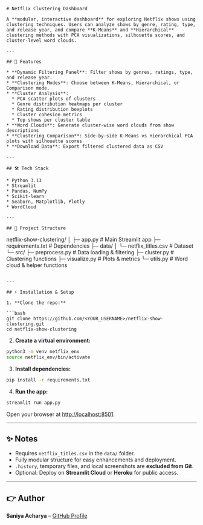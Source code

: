 ```
# Netflix Clustering Dashboard

A **modular, interactive dashboard** for exploring Netflix shows using clustering techniques. Users can analyze shows by genre, rating, type, and release year, and compare **K-Means** and **Hierarchical** clustering methods with PCA visualizations, silhouette scores, and cluster-level word clouds.

---

## 🚀 Features

* **Dynamic Filtering Panel**: Filter shows by genres, ratings, type, and release year.
* **Clustering Modes**: Choose between K-Means, Hierarchical, or Comparison mode.
* **Cluster Analysis**:
  * PCA scatter plots of clusters
  * Genre distribution heatmaps per cluster
  * Rating distribution boxplots
  * Cluster cohesion metrics
  * Top shows per cluster table
* **Word Clouds**: Generate cluster-wise word clouds from show descriptions
* **Clustering Comparison**: Side-by-side K-Means vs Hierarchical PCA plots with silhouette scores
* **Download Data**: Export filtered clustered data as CSV

---

## 🛠 Tech Stack

* Python 3.13  
* Streamlit  
* Pandas, NumPy  
* Scikit-learn  
* Seaborn, Matplotlib, Plotly  
* WordCloud  

---

## 👑 Project Structure

```

netflix-show-clustering/
│
├─ app.py                  # Main Streamlit app
├─ requirements.txt        # Dependencies
├─ data/
│   └─ netflix_titles.csv  # Dataset
└─ src/
├─ preprocess.py       # Data loading & filtering
├─ cluster.py          # Clustering functions
├─ visualize.py        # Plots & metrics
└─ utils.py            # Word cloud & helper functions

````

---

## ⚡ Installation & Setup

1. **Clone the repo:**

```bash
git clone https://github.com/<YOUR_USERNAME>/netflix-show-clustering.git      
cd netflix-show-clustering
````

2. **Create a virtual environment:**

```bash
python3 -m venv netflix_env
source netflix_env/bin/activate
```

3. **Install dependencies:**

```bash
pip install -r requirements.txt
```

4. **Run the app:**

```bash
streamlit run app.py
```

Open your browser at [http://localhost:8501](http://localhost:8501).

---

## ✨ Notes

* Requires `netflix_titles.csv` in the `data/` folder.
* Fully modular structure for easy enhancements and deployment.
* `.history`, temporary files, and local screenshots are **excluded from Git**.
* Optional: Deploy on **Streamlit Cloud** or **Heroku** for public access.

---

## 👉 Author

**Saniya Acharya** – [GitHub Profile](https://github.com/saniyaacharya04)

